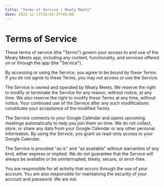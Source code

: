 ```yaml
---
title: "Terms of Service | Meaty Meets"
date: 2022-12-11T16:03:37+08:00
---
```


# Terms of Service

These terms of service (the "Terms") govern your access to and use of the Meaty Meets app, including any content, functionality, and services offered on or through the app (the "Service").

By accessing or using the Service, you agree to be bound by these Terms. If you do not agree to these Terms, you may not access or use the Service.

The Service is owned and operated by Meaty Meets. We reserve the right to modify or terminate the Service for any reason, without notice, at any time. We also reserve the right to modify these Terms at any time, without notice. Your continued use of the Service after any such modifications constitutes your acceptance of the modified Terms.

The Service connects to your Google Calendar and opens upcoming meetings automatically to help you join them on time. We do not collect, store, or share any data from your Google Calendar or any other personal information. By using the Service, you grant us read-only access to your Google Calendar.

The Service is provided "as is" and "as available" without warranties of any kind, either express or implied. We do not guarantee that the Service will always be available or be uninterrupted, timely, secure, or error-free.

You are responsible for all activity that occurs through the use of your account. You are also responsible for maintaining the security of your account and password. We are not.
